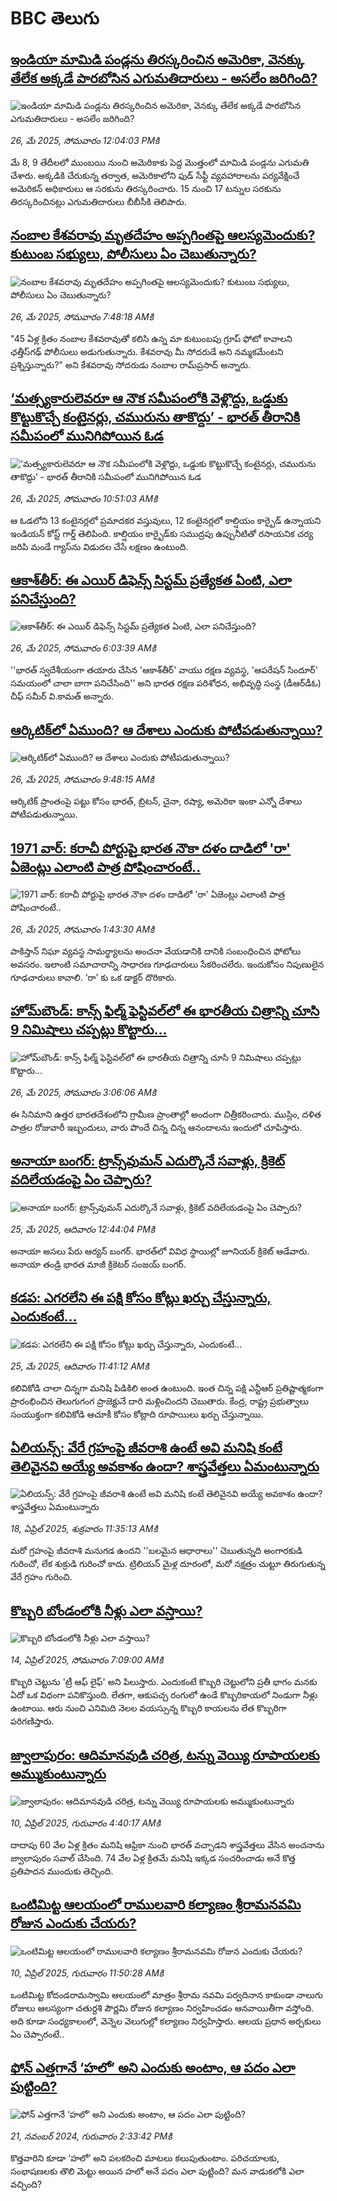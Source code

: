 # BBC తెలుగు## [ఇండియా మామిడి పండ్లను తిరస్కరించిన అమెరికా, వెనక్కు తేలేక అక్కడే పారబోసిన ఎగుమతిదారులు - అసలేం జరిగింది?](https://www.bbc.com/telugu/articles/c4g39j5qnv8o?at_campaign=githubrss)![ఇండియా మామిడి పండ్లను తిరస్కరించిన అమెరికా, వెనక్కు తేలేక అక్కడే పారబోసిన ఎగుమతిదారులు - అసలేం జరిగింది?](https://ichef.bbci.co.uk/ace/standard/240/cpsprodpb/fb00/live/01fb0480-39e4-11f0-88a2-270bdcf20848.jpg)_26, మే 2025, సోమవారం 12:04:03 PMకి_మే 8, 9 తేదీలలో ముంబయి నుంచి అమెరికాకు పెద్ద మొత్తంలో మామిడి పండ్లను ఎగుమతి చేశారు. అక్కడికి చేరుకున్న తర్వాత, అమెరికాలోని ఫుడ్ సేఫ్టీ వ్యవహారాలను పర్యవేక్షించే  అమెరికన్ అధికారులు ఆ సరకును తిరస్కరించారు.
15 నుంచి 17 టన్నుల సరకును తిరస్కరించినట్లు ఎగుమతిదారులు బీబీసీకి తెలిపారు.## [నంబాల కేశవరావు మృతదేహం అప్పగింతపై ఆలస్యమెందుకు? కుటుంబ సభ్యులు, పోలీసులు ఏం చెబుతున్నారు?](https://www.bbc.com/telugu/articles/c5y6524d001o?at_campaign=githubrss)![నంబాల కేశవరావు మృతదేహం అప్పగింతపై ఆలస్యమెందుకు? కుటుంబ సభ్యులు, పోలీసులు ఏం చెబుతున్నారు?](https://ichef.bbci.co.uk/ace/standard/240/cpsprodpb/2f42/live/257cd4e0-3a09-11f0-8947-7d6241f9fce9.jpg)_26, మే 2025, సోమవారం 7:48:18 AMకి_"45 ఏళ్ల క్రితం నంబాల కేశవరావుతో కలిసి ఉన్న మా కుటుంబపు గ్రూప్ ఫోటో కావాలని ఛత్తీస్‌గఢ్ పోలీసులు అడుగుతున్నారు. కేశవరావు మీ సోదరుడే అని నమ్మకమేంటని ప్రశ్నిస్తున్నారు?" అని కేశవరావు సోదరుడు నంబాల రామ్‌ప్రసాద్ అన్నారు.## [‘మత్స్యకారులెవరూ ఆ నౌక సమీపంలోకి వెళ్లొద్దు, ఒడ్డుకు కొట్టుకొచ్చే కంటైనర్లు, చమురును తాకొద్దు’ - భారత్ తీరానికి సమీపంలో మునిగిపోయిన ఓడ](https://www.bbc.com/telugu/articles/crlj5150re4o?at_campaign=githubrss)![‘మత్స్యకారులెవరూ ఆ నౌక సమీపంలోకి వెళ్లొద్దు, ఒడ్డుకు కొట్టుకొచ్చే కంటైనర్లు, చమురును తాకొద్దు’ - భారత్ తీరానికి సమీపంలో మునిగిపోయిన ఓడ](https://ichef.bbci.co.uk/ace/standard/240/cpsprodpb/1b68/live/4c2acad0-3a21-11f0-97c3-bb2b65761a43.jpg)_26, మే 2025, సోమవారం 10:51:03 AMకి_ఆ ఓడలోని 13 కంటైనర్లలో ప్రమాదకర వస్తువులు, 12 కంటైనర్లలో కాల్షియం కార్బైడ్ ఉన్నాయని ఇండియన్ కోస్ట్‌ గార్డ్ తెలిపింది. కాల్షియం కార్బైడ్‌‌కు సముద్రపు ఉప్పునీటితో రసాయనిక చర్య జరిపి మండే గ్యాస్‌ను విడుదల చేసే లక్షణం ఉంటుంది.## [ఆకాశ్‌తీర్: ఈ ఎయిర్ డిఫెన్స్ సిస్టమ్ ప్రత్యేకత ఏంటి, ఎలా పనిచేస్తుంది?](https://www.bbc.com/telugu/articles/c89pdgxde2wo?at_campaign=githubrss)![ఆకాశ్‌తీర్: ఈ ఎయిర్ డిఫెన్స్ సిస్టమ్ ప్రత్యేకత ఏంటి, ఎలా పనిచేస్తుంది?](https://ichef.bbci.co.uk/ace/standard/240/cpsprodpb/9a5b/live/4935d1c0-39f5-11f0-b161-2dd25c3e408d.png)_26, మే 2025, సోమవారం 6:03:39 AMకి_''భారత్ స్వదేశీయంగా తయారు చేసిన 'ఆకాశ్‌తీర్' వాయు రక్షణ వ్యవస్థ, 'ఆపరేషన్ సిందూర్' సమయంలో చాలా బాగా పనిచేసింది'' అని భారత రక్షణ పరిశోధన, అభివృద్ధి సంస్థ (డీఆర్‌డీఓ) చీఫ్ సమీర్ వి.కామత్ అన్నారు.## [ఆర్కిటిక్‌లో ఏముంది? ఆ దేశాలు ఎందుకు పోటీపడుతున్నాయి? ](https://www.bbc.com/telugu/articles/crk2j86r4dlo?at_campaign=githubrss)![ఆర్కిటిక్‌లో ఏముంది? ఆ దేశాలు ఎందుకు పోటీపడుతున్నాయి? ](https://ichef.bbci.co.uk/ace/standard/240/cpsprodpb/f879/live/e7541ac0-3a0d-11f0-8947-7d6241f9fce9.jpg)_26, మే 2025, సోమవారం 9:48:15 AMకి_ఆర్కిటిక్ ప్రాంతంపై పట్టు కోసం భారత్, బ్రిటన్, చైనా, రష్యా, అమెరికా ఇంకా ఎన్నో దేశాలు పోటీపడుతున్నాయి.## [1971 వార్: కరాచీ పోర్టుపై భారత నౌకా దళం దాడిలో 'రా' ఏజెంట్లు ఎలాంటి పాత్ర పోషించారంటే..](https://www.bbc.com/telugu/articles/cpqe52r1491o?at_campaign=githubrss)![1971 వార్: కరాచీ పోర్టుపై భారత నౌకా దళం దాడిలో 'రా' ఏజెంట్లు ఎలాంటి పాత్ర పోషించారంటే..](https://ichef.bbci.co.uk/ace/standard/240/cpsprodpb/1b78/live/ebfd1890-398d-11f0-8519-3b5a01ebe413.jpg)_26, మే 2025, సోమవారం 1:43:30 AMకి_పాకిస్తాన్ నిఘా వ్యవస్థ సామర్థ్యాలను అంచనా వేయడానికి దానికి సంబంధించిన ఫోటోలు అవసరం. ఇలాంటి సమాచారాన్ని సాధారణ గూఢచారులు సేకరించలేరు. ఇందుకోసం నిపుణులైన గూఢచారులు కావాలి. ‘రా’ కు ఒక డాక్టర్ దొరికారు.## [హోమ్‌బౌండ్: కాన్స్‌ ఫిల్మ్‌ ఫెస్టివల్‌లో ఈ భారతీయ చిత్రాన్ని చూసి 9 నిమిషాలు చప్పట్లు కొట్టారు...](https://www.bbc.com/telugu/articles/cx27nxl783no?at_campaign=githubrss)![హోమ్‌బౌండ్: కాన్స్‌ ఫిల్మ్‌ ఫెస్టివల్‌లో ఈ భారతీయ చిత్రాన్ని చూసి 9 నిమిషాలు చప్పట్లు కొట్టారు...](https://ichef.bbci.co.uk/ace/standard/240/cpsprodpb/d7ef/live/7b936480-39e0-11f0-8519-3b5a01ebe413.jpg)_26, మే 2025, సోమవారం 3:06:06 AMకి_ఈ సినిమాని ఉత్తర భారతదేశంలోని గ్రామీణ ప్రాంతాల్లో అందంగా చిత్రీకరించారు. ముస్లిం, దళిత పాత్రల రోజువారీ ఇబ్బందులు, వారు పొందే చిన్న చిన్న ఆనందాలను ఇందులో చూపిస్తారు.## [అనాయా బంగర్: ట్రాన్స్‌వుమన్ ఎదుర్కొనే సవాళ్లు, క్రికెట్ వదిలేయడంపై ఏం చెప్పారు?](https://www.bbc.com/telugu/articles/crljze1g6d1o?at_campaign=githubrss)![అనాయా బంగర్: ట్రాన్స్‌వుమన్ ఎదుర్కొనే సవాళ్లు, క్రికెట్ వదిలేయడంపై ఏం చెప్పారు?](https://ichef.bbci.co.uk/ace/standard/240/cpsprodpb/f0ec/live/4a0295f0-38a8-11f0-96c3-cf669419a2b0.jpg)_25, మే 2025, ఆదివారం 12:44:04 PMకి_అనాయా అసలు పేరు ఆర్యన్ బంగర్‌. భారత్‌లో వివిధ స్థాయిల్లో జూనియర్ క్రికెట్ ఆడేవారు. అనాయా తండ్రి భారత మాజీ క్రికెటర్ సంజయ్ బంగర్.## [కడప: ఎగరలేని ఈ పక్షి కోసం కోట్లు ఖర్చు చేస్తున్నారు, ఎందుకంటే...](https://www.bbc.com/telugu/articles/czr8p7mekppo?at_campaign=githubrss)![కడప: ఎగరలేని ఈ పక్షి కోసం కోట్లు ఖర్చు చేస్తున్నారు, ఎందుకంటే...](https://ichef.bbci.co.uk/ace/standard/240/cpsprodpb/0152/live/c80c2d50-3955-11f0-bd73-bb24e945ee59.jpg)_25, మే 2025, ఆదివారం 11:41:12 AMకి_కలివికోడి చాలా చిన్నగా మనిషి పిడికిలి అంత ఉంటుంది. ఇంత చిన్న పక్షి ఎన్టీఆర్ ప్రతిష్టాత్మకంగా ప్రారంభించిన తెలుగుగంగ ప్రాజెక్టునే దారి మళ్లించిందని చెబుతారు. కేంద్ర, రాష్ట్ర ప్రభుత్వాలు సంయుక్తంగా కలివికోడి ఆచూకీ కోసం కోట్లాది రూపాయిలు ఖర్చు చేస్తున్నాయి.## [ఏలియన్స్: వేరే గ్రహంపై జీవరాశి ఉంటే అవి మనిషి కంటే తెలివైనవి అయ్యే అవకాశం ఉందా? శాస్త్రవేత్తలు ఏమంటున్నారు](https://www.bbc.com/telugu/articles/cn7xelz1r85o?at_campaign=githubrss)![ఏలియన్స్: వేరే గ్రహంపై జీవరాశి ఉంటే అవి మనిషి కంటే తెలివైనవి అయ్యే అవకాశం ఉందా? శాస్త్రవేత్తలు ఏమంటున్నారు](https://ichef.bbci.co.uk/ace/standard/240/cpsprodpb/b07b/live/a29a56f0-1b9b-11f0-a455-cf1d5f751d2f.png)_18, ఏప్రిల్ 2025, శుక్రవారం 11:35:13 AMకి_మరో గ్రహంపై జీవరాశి మనుగడ ఉందని ''బలమైన ఆధారాలు'' చెబుతున్నది అంగారకుడి గురించో, లేక శుక్రుడి గురించో కాదు. ట్రిలియన్ మైళ్ల దూరంలో, మరో నక్షత్రం చుట్టూ తిరుగుతున్న వేరే గ్రహం గురించి.## [కొబ్బరి బోండంలోకి నీళ్లు ఎలా వస్తాయి?](https://www.bbc.com/telugu/articles/czjn4mzxxy8o?at_campaign=githubrss)![కొబ్బరి బోండంలోకి నీళ్లు ఎలా వస్తాయి?](https://ichef.bbci.co.uk/ace/standard/240/cpsprodpb/46c5/live/684a55e0-18fd-11f0-8b11-7756b7b808cc.jpg)_14, ఏప్రిల్ 2025, సోమవారం 7:09:00 AMకి_కొబ్బరి చెట్టును 'ట్రీ ఆఫ్ లైఫ్' అని పిలుస్తారు. ఎందుకంటే కొబ్బరి చెట్టులోని ప్రతీ భాగం మనకు ఏదో ఒక విధంగా పనికొస్తుంది. లేతగా, ఆకుపచ్చ రంగులో ఉండే కొబ్బరికాయలో నిండుగా నీళ్లు ఉంటాయి. ఆరు నుంచి ఎనిమిది నెలల వయస్సున్న కొబ్బరి కాయలను లేత కొబ్బరిగా పరిగణిస్తారు.## [జ్వాలాపురం: ఆదిమానవుడి చరిత్ర, టన్ను వెయ్యి రూపాయలకు అమ్ముకుంటున్నారు ](https://www.bbc.com/telugu/articles/creqqnwdd5qo?at_campaign=githubrss)![జ్వాలాపురం: ఆదిమానవుడి చరిత్ర, టన్ను వెయ్యి రూపాయలకు అమ్ముకుంటున్నారు ](https://ichef.bbci.co.uk/ace/standard/240/cpsprodpb/765e/live/b472e2d0-15b4-11f0-842b-a7355694993d.jpg)_10, ఏప్రిల్ 2025, గురువారం 4:40:17 AMకి_దాదాపు 60 వేల ఏళ్ల క్రితం మనిషి ఆఫ్రికా నుంచి భారత్ వచ్చాడని శాస్త్రవేత్తలు వేసిన అంచనాను జ్వాలాపురం సవాల్ చేసింది. 74 వేల ఏళ్ల క్రితమే మనిషి ఇక్కడ సంచరించాడు అనే కొత్త ప్రతిపాదన ముందుకు తెచ్చింది.## [ఒంటిమిట్ట ఆలయంలో రాములవారి కల్యాణం శ్రీరామనవమి రోజున ఎందుకు చేయరు?](https://www.bbc.com/telugu/articles/ce822j5e465o?at_campaign=githubrss)![ఒంటిమిట్ట ఆలయంలో రాములవారి కల్యాణం శ్రీరామనవమి రోజున ఎందుకు చేయరు?](https://ichef.bbci.co.uk/ace/standard/240/cpsprodpb/fed5/live/25534d40-1601-11f0-b58a-6113af226972.jpg)_10, ఏప్రిల్ 2025, గురువారం 11:50:28 AMకి_ఒంటిమిట్ట కోదండరామస్వామి ఆలయంలో మాత్రం శ్రీరామ నవమి పర్వదినాన కాకుండా నాలుగు రోజులు ఆలస్యంగా చతుర్దశి పౌర్ణమి రోజున కల్యాణం నిర్వహించడం ఆనవాయితీగా వస్తోంది. అది కూడా సంధ్యకాలంలో, వెన్నెల వెలుగుల్లో కల్యాణం నిర్వహిస్తారు. ఆలయ ప్రధాన అర్చకులు ఏం చెప్పారంటే..## [ఫోన్ ఎత్తగానే ‘హలో’ అని ఎందుకు అంటాం, ఆ పదం ఎలా పుట్టింది?](https://www.bbc.com/telugu/articles/cgj7x7gdjq4o?at_campaign=githubrss)![ఫోన్ ఎత్తగానే ‘హలో’ అని ఎందుకు అంటాం, ఆ పదం ఎలా పుట్టింది?](https://ichef.bbci.co.uk/ace/standard/240/cpsprodpb/0618/live/7a20ebb0-a807-11ef-b21e-5359bd56d02f.jpg)_21, నవంబర్ 2024, గురువారం 2:33:42 PMకి_కొత్తవారిని కూడా ‘హలో’ అని పలకరించి మాటలు కలుపుతుంటాం.  పరిచయాలకు, సంభాషణలకు తొలి మెట్టు అయిన హలో అనే పదం ఎలా పుట్టింది? మన వాడుకలోకి ఎలా వచ్చింది?